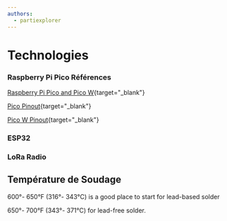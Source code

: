 ```yaml
---
authors:
  - partiexplorer
---
```


# Technologies


### Raspberry Pi Pico Références

[Raspberry Pi Pico and Pico W](https://www.raspberrypi.com/documentation/microcontrollers/raspberry-pi-pico.html){target="_blank"}

[Pico Pinout](https://www.raspberrypi.com/documentation/microcontrollers/images/pico-pinout.svg){target="_blank"}

[Pico W Pinout](https://www.raspberrypi.com/documentation/microcontrollers/images/picow-pinout.svg){target="_blank"}




### ESP32


### LoRa Radio


## Température de Soudage

600°- 650°F (316°- 343°C) is a good place to start for lead-based solder

650°- 700°F (343°- 371°C) for lead-free solder. 
